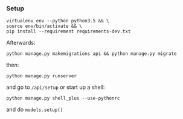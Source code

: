 ### Setup

```
virtualenv env --python python3.5 && \
source env/bin/activate && \
pip install --requirement requirements-dev.txt
```

Afterwards:

```
python manage.py makemigrations api && python manage.py migrate
```

then:

```
python manage.py runserver
```

and go to `/api/setup` or start up a shell:

```
python manage.py shell_plus --use-pythonrc
```

and do `models.setup()`
